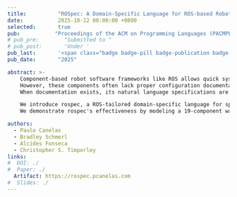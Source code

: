 ```yaml
---
title:          "ROSpec: A Domain-Specific Language for ROS-based Robot Software"
date:           2025-10-12 00:00:00 +0800
selected:       true
pub:           "Proceedings of the ACM on Programming Languages (PACMPL), OOPSLA"
# pub_pre:        "Submitted to "
# pub_post:       'Under '
pub_last:       '<span class="badge badge-pill badge-publication badge-success">Just Accepted!</span>&nbsp;&nbsp; 🎉'
pub_date:       "2025"

abstract: >- 
    Component-based robot software frameworks like ROS allows quick system composition through reusable components.
    However, these components often lack proper configuration documentation. 
    When documentation exists, its natural language specifications are unenforced, leading to misconfigurations that cause unpredictable and dangerous robot behaviors.

    We introduce rospec, a ROS-tailored domain-specific language for specifying and verifying component configurations and integration. Informed by empirical studies on misconfigurations, rospec verifies argument and component configurations, ensures correct component integration through communication property checks, and validates configurations against deployment constraints.
    We demonstrate rospec's effectiveness by modeling a 19-component warehouse robot and implementing partial specifications for components from 182 misconfiguration questions extracted from robotics Q&A platforms.

authors:
  - Paulo Canelas
  - Bradley Schmerl
  - Alcides Fonseca
  - Christopher S. Timperley
links:
#  DOI: ./
#  Paper: ./
  Artifact: https://rospec.pcanelas.com
#  Slides: ./
---
```

